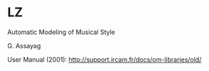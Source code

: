 # LZ

Automatic Modeling of Musical Style

G. Assayag 

User Manual (2001): http://support.ircam.fr/docs/om-libraries/old/
